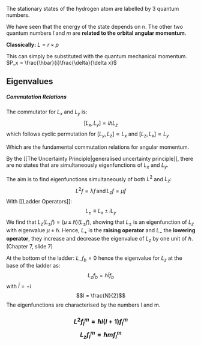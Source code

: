 The stationary states of the hydrogen atom are labelled by 3 quantum numbers.

We have seen that the energy of the state depends on n. The other two quantum numbers $l$ and $m$ are **related to the orbital angular momentum**.

**Classically:** $L = r \times p$

This can simply be substituted with the quantum mechanical momentum. $P_x = \frac{\hbar}{i}\frac{\delta}{\delta x}$

## Eigenvalues
##### Commutation Relations
The commutator for $L_x$ and $L_y$ is: $$\left[ L_x, L_y \right] = i\hbar L_z$$ which follows cyclic permutation for $[L_y, L_z] \propto L_x$ and $[L_z, L_x] \propto L_y$

Which are the fundamental commutation relations for angular momentum.

By the [[The Uncertainty Principle|generalised uncertainty principle]], there are no states that are simultaneously eigenfunctions of $L_x$ and $L_y$.

The aim is to find eigenfunctions simultaneously of both $L^2$ and $L_z$: $$L^2f = \lambda f \,\text{and}\, L_zf = \mu f$$
With [[Ladder Operators]]:$$L_\pm \equiv L_x \pm iL_y$$
We find that $L_z(L_\pm f) = (\mu \pm \hbar)(L_\pm f)$, showing that $L_\pm$ is an eigenfunction of $L_z$ with eigenvalue $\mu \pm \hbar$. Hence, $L_+$ is the **raising operator** and $L_-$ the **lowering operator**, they increase and decrease the eigenvalue of $L_z$ by one unit of $\hbar$.
(Chapter 7, slide 7)

At the bottom of the ladder: $L_- f_b = 0$ hence the eigenvalue for $L_z$ at the base of the ladder as: $$L_z f_b = \hbar \bar{l}f_b$$ with $\bar{l} = -l$
$$l = \frac{N}{2}$$
The eigenfunctions are characterised by the numbers l and m.
### $$L^2 f^m_l = \hbar l (l+1)f^m_l$$$$L_z f^m_l = \hbar m f^m_l$$
